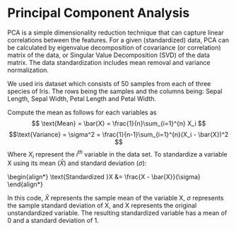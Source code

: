 # Principal Component Analysis

PCA is a simple dimensionality reduction technique that can capture linear correlations between the features. For a given (standardized) data, PCA can be calculated by eigenvalue decomposition of covariance (or correlation) matrix of the data, or Singular Value Decomposition (SVD) of the data matrix. The data standardization includes mean removal and variance normalization.


We used iris dataset which consists of 50 samples from each of three species of Iris. The rows being the samples and the columns being: Sepal Length, Sepal Width, Petal Length and Petal Width.

Compute the mean as follows for each variables as
$$ \text{Mean} = \bar{X} = \frac{1}{n}\sum_{i=1}^{n} X_i $$
$$\text{Variance} = \sigma^2 = \frac{1}{n-1}\sum_{i=1}^{n}(X_i - \bar{X})^2 $$
Where $X_{i}$ represent the $i^{th}$ variable in the data set.
 To standardize a variable X using its mean ($\bar{X}$) and standard deviation ($\sigma$):

\begin{align*}
\text{Standardized }X &= \frac{X - \bar{X}}{\sigma}
\end{align*}

In this code, $\bar{X}$ represents the sample mean of the variable X, $\sigma$ represents the sample standard deviation of X, and X represents the original unstandardized variable. The resulting standardized variable has a mean of 0 and a standard deviation of 1.
